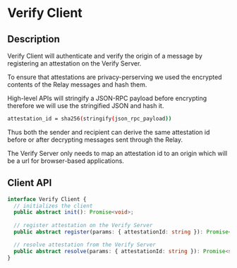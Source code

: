 # Verify Client

## Description

Verify Client will authenticate and verify the origin of a message by registering an attestation on the Verify Server.

To ensure that attestations are privacy-perserving we used the encrypted contents of the Relay messages and hash them.

High-level APIs will stringify a JSON-RPC payload before encrypting therefore we will use the stringified JSON and hash it.

```sh
attestation_id = sha256(stringify(json_rpc_payload))
```

Thus both the sender and recipient can derive the same attestation id before or after decrypting messages sent through the Relay.

The Verify Server only needs to map an attestation id to an origin which will be a url for browser-based applications.

## Client API

```typescript
interface Verify Client {
  // initializes the client 
  public abstract init(): Promise<void>;
  
  // register attestation on the Verify Server
  public abstract register(params: { attestationId: string }): Promise<void>;

  // resolve attestation from the Verify Server
  public abstract resolve(params: { attestationId: string }): Promise<string>;
}
```
